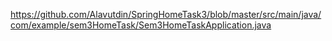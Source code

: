 https://github.com/Alavutdin/SpringHomeTask3/blob/master/src/main/java/com/example/sem3HomeTask/Sem3HomeTaskApplication.java